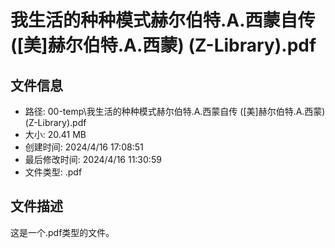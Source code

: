 ﻿# 我生活的种种模式赫尔伯特.A.西蒙自传 ([美]赫尔伯特.A.西蒙) (Z-Library).pdf

## 文件信息
- 路径: 00-temp\我生活的种种模式赫尔伯特.A.西蒙自传 ([美]赫尔伯特.A.西蒙) (Z-Library).pdf
- 大小: 20.41 MB
- 创建时间: 2024/4/16 17:08:51
- 最后修改时间: 2024/4/16 11:30:59
- 文件类型: .pdf

## 文件描述
这是一个.pdf类型的文件。


